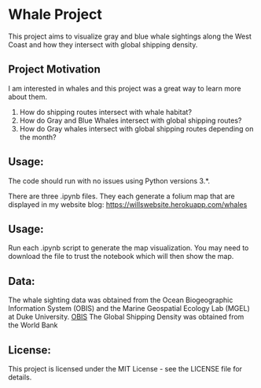 # Whale Project

This project aims to visualize gray and blue whale sightings along the West Coast and how they intersect with global shipping density.

## Project Motivation

I am interested in whales and this project was a great way to learn more about them. 

1. How do shipping routes intersect with whale habitat?
2. How do Gray and Blue Whales intersect with global shipping routes?
3. How do Gray whales intersect with global shipping routes depending on the month?

## Usage:
The code should run with no issues using Python versions 3.*.



There are three .ipynb files. They each generate a folium map that are displayed in my website blog: https://willswebsite.herokuapp.com/whales

## Usage:
Run each .ipynb script to generate the map visualization. You may need to download the file to trust the notebook which will then show the map.

## Data:
The whale sighting data was obtained from the Ocean Biogeographic Information System (OBIS) and the Marine Geospatial Ecology Lab (MGEL) at Duke University. [OBIS](https://seamap.env.duke.edu/)
The Global Shipping Density was obtained from the World Bank

## License:
This project is licensed under the MIT License - see the LICENSE file for details.


